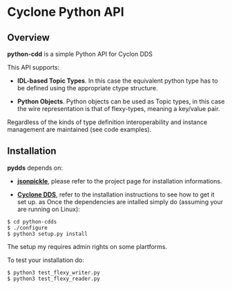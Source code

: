 # Cyclone Python API

## Overview
**python-cdd** is a simple Python API for Cyclon DDS

This API supports:

- **IDL-based Topic Types**. In this case the equivalent python type 
  has to be defined using the appropriate ctype structure.
  
- **Python Objects**. Python objects can be used as Topic types, in this
  case the wire representation is that of flexy-types, meaning a 
  key/value pair.
  
Regardless of the kinds of type definition interoperability and instance management are maintained (see code examples).

## Installation
**pydds** depends on:

- [**jsonpickle**](https://github.com/jsonpickle/jsonpickle), please refer to the project page for installation informations.

- [**Cyclone DDS**](https://github.com/atolab/cdds), refer to the installation instructions to see how to get it set up.
as
Once the dependencies are intalled simply do (assuming your are running on Linux):

```
$ cd python-cdds
$ ./configure
$ python3 setup.py install 
```


The setup my requires admin rights on some plartforms.

To test your installation do:


	$ python3 test_flexy_writer.py 
	$ python3 test_flexy_reader.py 





 
